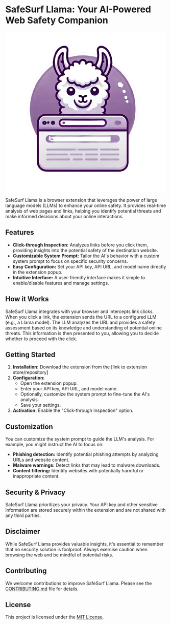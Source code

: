 # SafeSurf Llama: Your AI-Powered Web Safety Companion

![Alt text](icon.png)

SafeSurf Llama is a browser extension that leverages the power of large language models (LLMs) to enhance your online safety. It provides real-time analysis of web pages and links, helping you identify potential threats and make informed decisions about your online interactions.

## Features

* **Click-through Inspection:** Analyzes links before you click them, providing insights into the potential safety of the destination website.
* **Customizable System Prompt:** Tailor the AI's behavior with a custom system prompt to focus on specific security concerns.
* **Easy Configuration:** Set your API key, API URL, and model name directly in the extension popup.
* **Intuitive Interface:** A user-friendly interface makes it simple to enable/disable features and manage settings.

## How it Works

SafeSurf Llama integrates with your browser and intercepts link clicks. When you click a link, the extension sends the URL to a configured LLM (e.g., a Llama model). The LLM analyzes the URL and provides a safety assessment based on its knowledge and understanding of potential online threats. This information is then presented to you, allowing you to decide whether to proceed with the click.

## Getting Started

1. **Installation:** Download the extension from the [link to extension store/repository]
2. **Configuration:**
    * Open the extension popup.
    * Enter your API key, API URL, and model name.
    * Optionally, customize the system prompt to fine-tune the AI's analysis.
    * Save your settings.
3. **Activation:** Enable the "Click-through Inspection" option.

## Customization

You can customize the system prompt to guide the LLM's analysis. For example, you might instruct the AI to focus on:

* **Phishing detection:** Identify potential phishing attempts by analyzing URLs and website content.
* **Malware warnings:** Detect links that may lead to malware downloads.
* **Content filtering:** Identify websites with potentially harmful or inappropriate content.

## Security & Privacy

SafeSurf Llama prioritizes your privacy. Your API key and other sensitive information are stored securely within the extension and are not shared with any third parties.

## Disclaimer

While SafeSurf Llama provides valuable insights, it's essential to remember that no security solution is foolproof. Always exercise caution when browsing the web and be mindful of potential risks.

## Contributing

We welcome contributions to improve SafeSurf Llama. Please see the [CONTRIBUTING.md](CONTRIBUTING.md) file for details.

## License

This project is licensed under the [MIT License](LICENSE).
